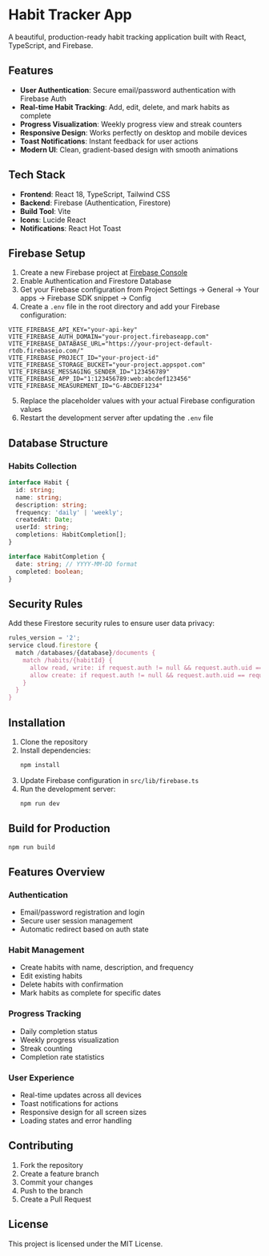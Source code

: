 # Habit Tracker App

A beautiful, production-ready habit tracking application built with React, TypeScript, and Firebase.

## Features

- **User Authentication**: Secure email/password authentication with Firebase Auth
- **Real-time Habit Tracking**: Add, edit, delete, and mark habits as complete
- **Progress Visualization**: Weekly progress view and streak counters
- **Responsive Design**: Works perfectly on desktop and mobile devices
- **Toast Notifications**: Instant feedback for user actions
- **Modern UI**: Clean, gradient-based design with smooth animations

## Tech Stack

- **Frontend**: React 18, TypeScript, Tailwind CSS
- **Backend**: Firebase (Authentication, Firestore)
- **Build Tool**: Vite
- **Icons**: Lucide React
- **Notifications**: React Hot Toast

## Firebase Setup

1. Create a new Firebase project at [Firebase Console](https://console.firebase.google.com/)
2. Enable Authentication and Firestore Database
3. Get your Firebase configuration from Project Settings → General → Your apps → Firebase SDK snippet → Config
4. Create a `.env` file in the root directory and add your Firebase configuration:

```env
VITE_FIREBASE_API_KEY="your-api-key"
VITE_FIREBASE_AUTH_DOMAIN="your-project.firebaseapp.com"
VITE_FIREBASE_DATABASE_URL="https://your-project-default-rtdb.firebaseio.com/"
VITE_FIREBASE_PROJECT_ID="your-project-id"
VITE_FIREBASE_STORAGE_BUCKET="your-project.appspot.com"
VITE_FIREBASE_MESSAGING_SENDER_ID="123456789"
VITE_FIREBASE_APP_ID="1:123456789:web:abcdef123456"
VITE_FIREBASE_MEASUREMENT_ID="G-ABCDEF1234"
```

5. Replace the placeholder values with your actual Firebase configuration values
6. Restart the development server after updating the `.env` file
## Database Structure

### Habits Collection
```typescript
interface Habit {
  id: string;
  name: string;
  description: string;
  frequency: 'daily' | 'weekly';
  createdAt: Date;
  userId: string;
  completions: HabitCompletion[];
}

interface HabitCompletion {
  date: string; // YYYY-MM-DD format
  completed: boolean;
}
```

## Security Rules

Add these Firestore security rules to ensure user data privacy:

```javascript
rules_version = '2';
service cloud.firestore {
  match /databases/{database}/documents {
    match /habits/{habitId} {
      allow read, write: if request.auth != null && request.auth.uid == resource.data.userId;
      allow create: if request.auth != null && request.auth.uid == request.resource.data.userId;
    }
  }
}
```

## Installation

1. Clone the repository
2. Install dependencies:
   ```bash
   npm install
   ```
3. Update Firebase configuration in `src/lib/firebase.ts`
4. Run the development server:
   ```bash
   npm run dev
   ```

## Build for Production

```bash
npm run build
```

## Features Overview

### Authentication
- Email/password registration and login
- Secure user session management
- Automatic redirect based on auth state

### Habit Management
- Create habits with name, description, and frequency
- Edit existing habits
- Delete habits with confirmation
- Mark habits as complete for specific dates

### Progress Tracking
- Daily completion status
- Weekly progress visualization
- Streak counting
- Completion rate statistics

### User Experience
- Real-time updates across all devices
- Toast notifications for actions
- Responsive design for all screen sizes
- Loading states and error handling

## Contributing

1. Fork the repository
2. Create a feature branch
3. Commit your changes
4. Push to the branch
5. Create a Pull Request

## License

This project is licensed under the MIT License.